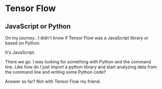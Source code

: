 # Tensor Flow
## JavaScript or Python
On my journey.. I didn't know if Tensor Flow was a JavaScript library or based on Python.

It's JavaScript.

There we go. I was looking for something with Python and the command line. Like how do I just import a python library and start analyzing data from the command line and writing some Python code?

Answer so far? Not with Tensor Flow my friend. 